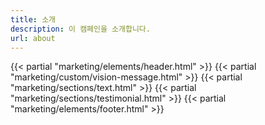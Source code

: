 ```yaml
---
title: 소개
description: 이 캠페인을 소개합니다.
url: about
---
```

{{< partial "marketing/elements/header.html" >}}
{{< partial "marketing/custom/vision-message.html" >}}
{{< partial "marketing/sections/text.html" >}}
{{< partial "marketing/sections/testimonial.html" >}}
{{< partial "marketing/elements/footer.html" >}}
